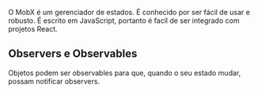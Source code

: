 O MobX é um gerenciador de estados. É conhecido por ser fácil de usar e robusto.
É escrito em JavaScript, portanto é facil de ser integrado com projetos React.

## Observers e Observables
Objetos podem ser observables para que, quando o seu estado mudar, possam notificar observers.